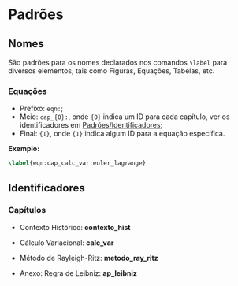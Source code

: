 # Padrões

## Nomes

São padrões para os nomes declarados nos comandos `\label` para diversos elementos, tais como Figuras, Equações, Tabelas, etc.

### Equações

- Prefixo: `eqn:`;
- Meio: `cap_{0}:`, onde `{0}` indica um ID para cada capítulo, ver os identificadores em [Padrões/Identificadores](#identificadores);
- Final: `{1}`, onde `{1}` indica algum ID para a equação específica.

**Exemplo:**
```tex
\label{eqn:cap_calc_var:euler_lagrange}
```

## Identificadores

### Capítulos

- Contexto Histórico: **contexto_hist**
- Cálculo Variacional: **calc_var**
- Método de Rayleigh-Ritz: **metodo_ray_ritz**

- Anexo: Regra de Leibniz: **ap_leibniz**